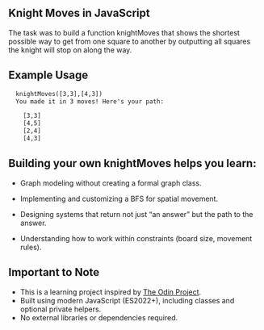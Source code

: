 ## Knight Moves in JavaScript

The task was to build a function knightMoves that shows the shortest possible way to get from one square to another by outputting all squares the knight will stop on along the way.

## Example Usage

```txt
  knightMoves([3,3],[4,3])
  You made it in 3 moves! Here's your path:

    [3,3]
    [4,5]
    [2,4]
    [4,3]
```

## Building your own knightMoves helps you learn:

- Graph modeling without creating a formal graph class.

- Implementing and customizing a BFS for spatial movement.

- Designing systems that return not just “an answer” but the path to the answer.

- Understanding how to work within constraints (board size, movement rules).

## Important to Note

- This is a learning project inspired by [The Odin Project](https://www.theodinproject.com/).
- Built using modern JavaScript (ES2022+), including classes and optional private helpers.
- No external libraries or dependencies required.
